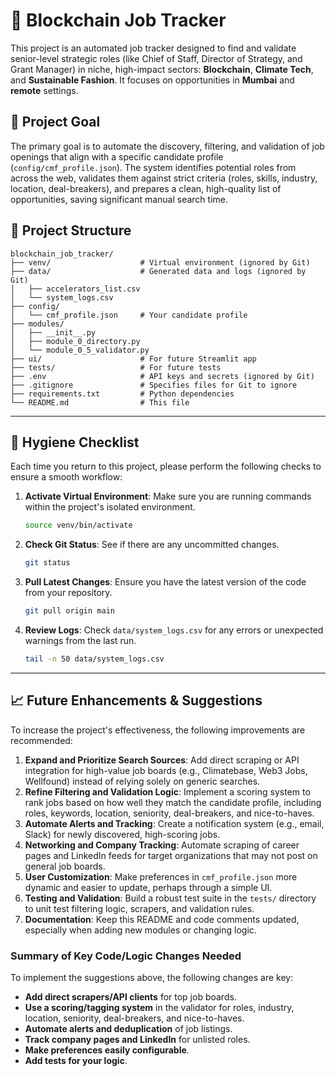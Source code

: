 # 🚀 Blockchain Job Tracker

This project is an automated job tracker designed to find and validate senior-level strategic roles (like Chief of Staff, Director of Strategy, and Grant Manager) in niche, high-impact sectors: **Blockchain**, **Climate Tech**, and **Sustainable Fashion**. It focuses on opportunities in **Mumbai** and **remote** settings.

## 🎯 Project Goal

The primary goal is to automate the discovery, filtering, and validation of job openings that align with a specific candidate profile (`config/cmf_profile.json`). The system identifies potential roles from across the web, validates them against strict criteria (roles, skills, industry, location, deal-breakers), and prepares a clean, high-quality list of opportunities, saving significant manual search time.

## 📂 Project Structure

```
blockchain_job_tracker/
├── venv/                    # Virtual environment (ignored by Git)
├── data/                    # Generated data and logs (ignored by Git)
│   ├── accelerators_list.csv
│   └── system_logs.csv
├── config/
│   └── cmf_profile.json     # Your candidate profile
├── modules/
│   ├── __init__.py
│   ├── module_0_directory.py
│   └── module_0_5_validator.py
├── ui/                      # For future Streamlit app
├── tests/                   # For future tests
├── .env                     # API keys and secrets (ignored by Git)
├── .gitignore               # Specifies files for Git to ignore
├── requirements.txt         # Python dependencies
└── README.md                # This file
```

---

## 🧼 Hygiene Checklist

Each time you return to this project, please perform the following checks to ensure a smooth workflow:

1.  **Activate Virtual Environment**: Make sure you are running commands within the project's isolated environment.
    ```bash
    source venv/bin/activate
    ```
2.  **Check Git Status**: See if there are any uncommitted changes.
    ```bash
    git status
    ```
3.  **Pull Latest Changes**: Ensure you have the latest version of the code from your repository.
    ```bash
    git pull origin main
    ```
4.  **Review Logs**: Check `data/system_logs.csv` for any errors or unexpected warnings from the last run.
    ```bash
    tail -n 50 data/system_logs.csv
    ```

---

## 📈 Future Enhancements & Suggestions

To increase the project's effectiveness, the following improvements are recommended:

1.  **Expand and Prioritize Search Sources**: Add direct scraping or API integration for high-value job boards (e.g., Climatebase, Web3 Jobs, Wellfound) instead of relying solely on generic searches.
2.  **Refine Filtering and Validation Logic**: Implement a scoring system to rank jobs based on how well they match the candidate profile, including roles, keywords, location, seniority, deal-breakers, and nice-to-haves.
3.  **Automate Alerts and Tracking**: Create a notification system (e.g., email, Slack) for newly discovered, high-scoring jobs.
4.  **Networking and Company Tracking**: Automate scraping of career pages and LinkedIn feeds for target organizations that may not post on general job boards.
5.  **User Customization**: Make preferences in `cmf_profile.json` more dynamic and easier to update, perhaps through a simple UI.
6.  **Testing and Validation**: Build a robust test suite in the `tests/` directory to unit test filtering logic, scrapers, and validation rules.
7.  **Documentation**: Keep this README and code comments updated, especially when adding new modules or changing logic.

### Summary of Key Code/Logic Changes Needed

To implement the suggestions above, the following changes are key:
*   **Add direct scrapers/API clients** for top job boards.
*   **Use a scoring/tagging system** in the validator for roles, industry, location, seniority, deal-breakers, and nice-to-haves.
*   **Automate alerts and deduplication** of job listings.
*   **Track company pages and LinkedIn** for unlisted roles.
*   **Make preferences easily configurable**.
*   **Add tests for your logic**. 